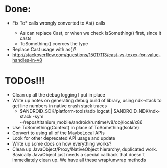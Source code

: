 Done:
======
- Fix To* calls wrongly converted to As<T>() calls
	- As<T> can replace Cast, or when we check IsSomething() first, since it casts
	- ToSomething() coerces the type
- Replace Cast usage with as<T>()?
- http://stackoverflow.com/questions/15017113/cast-vs-toxxx-for-value-handles-in-v8

TODOs!!!
=====
- Clean up all the debug logging I put in place
- Write up notes on generating debug build of library, using ndk-stack to get line numbers in native crash stack traces
	- $ANDROID_SDK/platform-tools/adb logcat | $ANDROID_NDK/ndk-stack -sym ~/repos/titanium_mobile/android/runtime/v8/obj/local/x86
- Use ToSomething(Context) in place of ToSomething(Isolate)
- Convert to using all of the MaybeLocal<T> APIs
- Look for other deprecated API usage and update
- Write up some docs on how everything works?
- Clean up JavaObject/Proxy/NativeObject hierarchy, duplicated work. Basically JavaObject just needs a special callback that doesn't immediately clean up. We have all these wrap/unwrap methods
